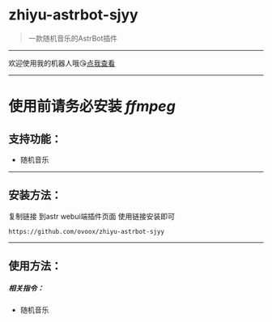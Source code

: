 # zhiyu-astrbot-sjyy
> 一款随机音乐的AstrBot插件

---

欢迎使用我的机器人哦😘[点我查看](https://qun.qq.Com/qunpro/robot/qunshare?biz_type=1&robot_uin=3889263267)

---

# 使用前请务必安装 *ffmpeg*

## 支持功能：

- 随机音乐
---

## 安装方法：

复制链接 到astr webui端插件页面 使用链接安装即可

```
https://github.com/ovoox/zhiyu-astrbot-sjyy
```

---

## 使用方法：

##### 相关指令：

* 随机音乐


